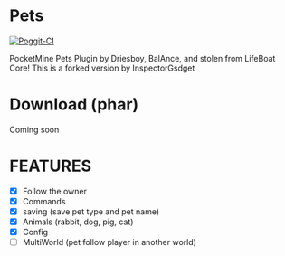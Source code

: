 # Pets

[![Poggit-CI](https://poggit.pmmp.io/ci.badge/NL-4-DEVS/Pets/Pets)](https://poggit.pmmp.io/ci/NL-4-DEVS/Pets/Pets)

PocketMine Pets Plugin by Driesboy, BalAnce, and stolen from LifeBoat Core! This is a forked version by InspectorGsdget

# Download (phar)
Coming soon

# FEATURES
- [x] Follow the owner
- [x] Commands
- [x] saving (save pet type and pet name)
- [x] Animals (rabbit, dog, pig, cat)
- [x] Config
- [ ] MultiWorld (pet follow player in another world)

